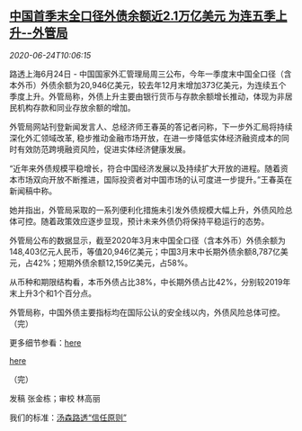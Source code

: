 <!--1592994193000-->
[中国首季末全口径外债余额近2.1万亿美元 为连五季上升--外管局](https://cn.reuters.com/article/china-safe-q1-foreign-debt-0624-idCNKBS23V1GH)
------

<div><i>2020-06-24T10:06:15</i></div><div class="StandardArticleBody_body"><p>路透上海6月24日 - 中国国家外汇管理局周三公布，今年一季度末中国全口径（含本外币）外债余额为20,946亿美元，较去年12月末增加373亿美元，为连续五个季度上升。外管局称，外债上升主要由银行货币与存款余额增长推动，体现为非居民机构存款和同业存放余额的增加。 </p><p>外管局网站刊登新闻发言人、总经济师王春英的答记者问称，下一步外汇局将持续深化外汇领域改革, 稳步推动金融市场开放，在进一步降低实体经济融资成本的同时有效防范跨境融资风险，促进实体经济健康发展。 </p><p>“近年来外债规模平稳增长，符合中国经济发展以及持续扩大开放的进程。随着资本市场双向开放不断推进，国际投资者对中国市场的认可度进一步提升。”王春英在新闻稿中称。 </p><p>她并指出，外管局采取的一系列便利化措施未引发外债规模大幅上升，外债风险总体可控。随着政策效应逐步显现，预计未来外债仍将保持平稳运行的态势。 </p><p>外管局公布的数据显示，截至2020年3月末中国全口径（含本外币）外债余额为148,403亿元人民币，等值20,946亿美元；中国3月末中长期外债余额8,787亿美元，占42%；短期外债余额12,159亿美元，占58%。 </p><p>从币种和期限结构看，本币外债占比38%，中长期外债占比42%，分别较2019年末上升3个和1个百分点。 </p><p>外管局称，中国外债主要指标均在国际公认的安全线以内，外债风险总体可控。（完） </p><p>更多细节参看：<a href="http://www.safe.gov.cn/safe/2020/0624/16501.html">here</a> </p><p><a href="http://www.safe.gov.cn/safe/2020/0624/16495.html">here</a> </p><p>（完）  </p><div class="Attribution_container"><div class="Attribution_attribution"><p class="Attribution_content">发稿 张金栋；审校 林高丽 </p></div></div><div class="StandardArticleBody_trustBadgeContainer"><span class="StandardArticleBody_trustBadgeTitle">我们的标准：</span><span class="trustBadgeUrl"><a href="https://www.thomsonreuters.cn/content/dam/openweb/documents/pdf/china/brochures/about-us-1.pdf">汤森路透“信任原则”</a></span></div></div>
